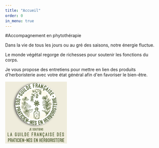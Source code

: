 ```yaml
---
title: "Accueil"
order: 0
in_menu: true
---
```

#Accompagnement en phytothérapie

Dans la vie de tous les jours ou au gré des saisons, notre énergie fluctue.

Le monde végétal regorge de richesses pour soutenir les fonctions du corps.

Je vous propose des entretiens pour mettre en lien des produits d'herboristerie avec votre état général afin d'en favoriser le bien-être. 


![Logo de la Guilde Française des herboristes](/images/banniere-guilde-fph-200x200.png) 